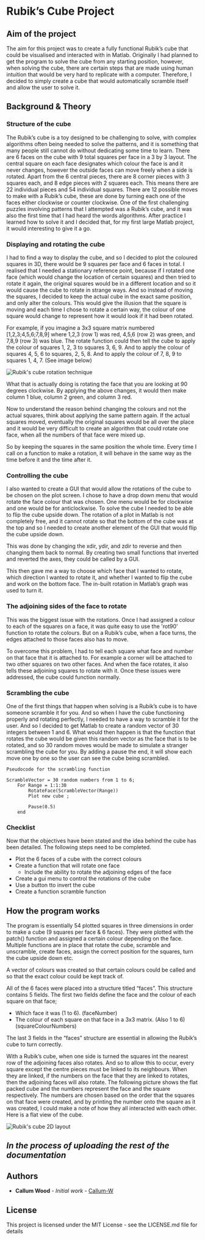 # Rubik’s Cube Project
## Aim of the project
The aim for this project was to create a fully functional Rubik’s cube that could be visualised and interacted with in Matlab. Originally I had planned to get the program to solve the cube from any starting position, however, when solving the cube, there are certain steps that are made using human intuition that would be very hard to replicate with a computer. Therefore, I decided to simply create a cube that would automatically scramble itself and allow the user to solve it.


## Background & Theory
### Structure of the cube
The Rubik’s cube is a toy designed to be challenging to solve, with complex algorithms often being needed to solve the patterns, and it is something that many people still cannot do without dedicating some time to learn. There are 6 faces on the cube with 9 total squares per face in a 3 by 3 layout. The central square on each face designates which colour the face is and it never changes, however the outside faces can move freely when a side is rotated.
Apart from the 6 central pieces, there are 8 corner pieces with 3 squares each, and 8 edge pieces with 2 squares each. This means there are 22 individual pieces and 54 individual squares.
There are 12 possible moves to make with a Rubik’s cube, these are done by turning each one of the faces either clockwise or counter clockwise.
One of the first challenging puzzles involving patterns that I attempted was a Rubik’s cube, and it was also the first time that I had heard the words algorithms. After practice I learned how to solve it and I decided that, for my first large Matlab project, it would interesting to give it a go.

### Displaying and rotating the cube
I had to find a way to display the cube, and so I decided to plot the coloured squares in 3D, there would be 9 squares per face and 6 faces in total. I realised that I needed a stationary reference point, because if I rotated one face (which would change the location of certain squares) and then tried to rotate it again, the original squares would be in a  different location and so it would cause the
cube to rotate in strange ways. And so instead of moving the squares, I decided to keep the actual cube in the exact same position, and only alter the colours. This would give the illusion that the square is moving and each time I chose to rotate a certain way, the colour of one square would change to represent how it would look if it had been rotated. 

For example, if you imagine a 3x3 square matrix numbered [1,2,3;4,5,6;7,8,9] where 1,2,3 (row 1) was red, 4,5,6 (row 2) was green, and 7,8,9 (row 3) was blue. The rotate function could then tell the cube to apply the colour of squares 1, 2, 3 to squares 3, 6, 9. And to apply the colour of squares 4, 5, 6 to squares, 2, 5, 8. And to apply the colour of 7, 8, 9 to squares 1, 4, 7.  (See image below)

![Rubik's cube rotation technique](./images/cube-pattern-example.png)

What that is actually doing is rotating the face that you are looking at 90 degrees clockwise. By applying the above changes, it would then make column 1 blue, column 2 green, and column 3 red.

Now to understand the reason behind changing the colours and not the
actual squares, think about applying the same pattern again. If the actual squares moved, eventually the original squares would be all over the place and it would be very difficult to create an algorithm
that could rotate one face, when all the numbers of that face were mixed up. 

So by keeping the squares in the same position the whole time. Every time I call on a function to make a rotation, it will behave in the same way as the time before it and the time after it.

### Controlling the cube

I also wanted to create a GUI that would allow the rotations of the cube to be chosen on the plot screen. I chose to have a drop down menu that would rotate the face colour that was chosen. One menu would be for clockwise and one would be for anticlockwise. To solve the cube I needed to be able to flip the cube upside down. The rotation of a plot in Matlab is not completely free, and it cannot rotate so that the bottom of the cube was at the top and so I needed to create another element of the GUI that would flip the cube upside down.

This was done by changing the xdir, ydir, and zdir to reverse and then changing them back to normal. By creating two small functions that inverted and reverted the axes, they could be called by a GUI.

This then gave me a way to choose which face that I wanted to rotate, which direction I wanted to rotate it, and whether I wanted to flip the cube and work on the bottom face. The in-built rotation in Matlab’s graph was used to turn it.

### The adjoining sides of the face to rotate

This was the biggest issue with the rotations. Once I had assigned a colour to each of the squares on a face, it was quite easy to use the 'rot90' function to rotate the colours. But on a Rubik’s cube, when a face turns, the edges attached to those faces also has to move.

To overcome this problem, I had to tell each square what face and number on that face that it is attached to. For example a corner will be attached to two other squares on two other faces. And when the face rotates, it also tells these adjoining squares to rotate with it. Once these issues were addressed, the cube could function normally.

### Scrambling the cube
One of the first things that happen when solving is a Rubik’s cube is to have someone scramble it for you. And so when I have the cube functioning properly and rotating perfectly, I needed to have a way to scramble it for the user. And so I decided to get Matlab to create a random vector of 30 integers between 1 and 6. What would then happen is that the function that rotates the cube would be given this random vector as the face that is to be rotated, and so 30 random moves would be made to simulate a stranger scrambling the cube for you. By adding a pause the end, it will show each move one by one so the user can see the cube being scrambled.

```
Pseudocode for the scrambling function

ScrambleVector = 30 random numbers from 1 to 6;
    For Range = 1:1:30
        RotateFace(ScrambleVector(Range))
        Plot new cube ;
        
        Pause(0.5)
    end
```

### Checklist
Now that the objectives have been stated and the idea behind the cube has been detailed. The following steps need to be completed.

- Plot the 6 faces of a cube with the correct colours
- Create a function that will rotate one face
  - Include the ability to rotate the adjoining edges of the face
- Create a gui menu to control the rotations of the cube
- Use a button tto invert the cube
- Create a function scramble function


## How the program works
The program is essentially 54 plotted squares in three dimensions in order to make a cube (9 squares per face & 6 faces). They were plotted with the patch() function and assigned a certain colour depending on the face. Multiple functions are in place that rotate the cube, scramble and unscramble, create faces, assign the correct position for the squares, turn the cube upside down etc.

A vector of colours was created so that certain colours could be called and so that the exact colour could be kept track of.

All of the 6 faces were placed into a structure titled “faces”. This structure contains 5 fields. The first two fields define the face and the colour of each square on that face;

- Which face it was (1 to 6). (faceNumber)
- The colour of each square on that face in a 3x3 matrix. (Also 1 to 6) (squareColourNumbers)

The last 3 fields in the “faces” structure are essential in allowing the Rubik’s cube to turn correctly.

With a Rubik’s cube, when one side is turned the squares int the nearest row of the adjoining faces also rotates. And so to allow this to occur, every square except the centre pieces must be linked to its neighbours. When they are linked, if the numbers on the face that they are linked to rotates, then the adjoining faces will also rotate. The following picture shows the flat packed cube and the numbers represent the face and the square respectively. The numbers are chosen based on the order that the squares on that face were created, and by printing the number onto the square as it was created, I could make a note of how they all interacted with each other. Here is a flat view of the cube.

![Rubik's cube 2D layout](./images/cube-layout.png)


## *In the process of uploading the rest of the documentation*

## Authors

* **Callum Wood** - *Initial work* - [Callum-W](https://github.com/Callum-W)

## License
This project is licensed under the MIT License - see the LICENSE.md file for details

